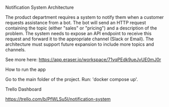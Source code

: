 Notification System Architecture

The product department requires a system to notify them when a customer requests assistance from a bot. The bot will send an HTTP request containing the topic (either "sales" or "pricing") and a description of the problem. The system needs to expose an API endpoint to receive this request and forward it to the appropriate channel (Slack or Email). The architecture must support future expansion to include more topics and channels.

See more here: https://app.eraser.io/workspace/71vqPEdk9ueJvUE0mJ0r


How to run the app

Go to the main folder of the project.
Run: 'docker compose up'.



Trello Dashboard

https://trello.com/b/PfWLSu5I/notification-system
